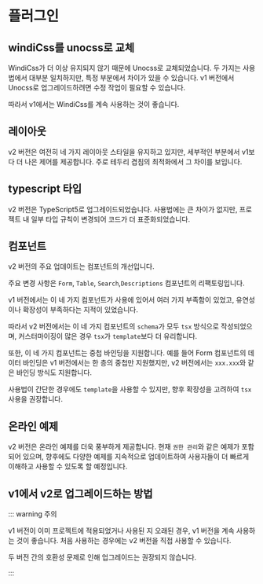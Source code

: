 # 플러그인

## windiCss를 unocss로 교체

WindiCss가 더 이상 유지되지 않기 때문에 Unocss로 교체되었습니다. 두 가지는 사용법에서 대부분 일치하지만, 특정 부분에서 차이가 있을 수 있습니다. v1 버전에서 Unocss로 업그레이드하려면 수정 작업이 필요할 수 있습니다.

따라서 v1에서는 WindiCss를 계속 사용하는 것이 좋습니다.

## 레이아웃

v2 버전은 여전히 네 가지 레이아웃 스타일을 유지하고 있지만, 세부적인 부분에서 v1보다 더 나은 제어를 제공합니다. 주로 테두리 겹침의 최적화에서 그 차이를 보입니다.

## typescript 타입

v2 버전은 TypeScript5로 업그레이드되었습니다. 사용법에는 큰 차이가 없지만, 프로젝트 내 일부 타입 규칙이 변경되어 코드가 더 표준화되었습니다.

## 컴포넌트

v2 버전의 주요 업데이트는 컴포넌트의 개선입니다.

주요 변경 사항은 `Form`, `Table`, `Search`,`Descriptions` 컴포넌트의 리팩토링입니다.

v1 버전에서는 이 네 가지 컴포넌트가 사용에 있어서 여러 가지 부족함이 있었고, 유연성이나 확장성이 부족하다는 지적이 있었습니다.

따라서 v2 버전에서는 이 네 가지 컴포넌트의 `schema`가 모두 `tsx` 방식으로 작성되었으며, 커스터마이징이 많은 경우 `tsx`가 `template`보다 더 유리합니다.

또한, 이 네 가지 컴포넌트는 중첩 바인딩을 지원합니다. 예를 들어 Form 컴포넌트의 데이터 바인딩은 v1 버전에서는 한 층의 중첩만 지원했지만, v2 버전에서는 `xxx.xxx`와 같은 바인딩 방식도 지원합니다.

사용법이 간단한 경우에도 `template`을 사용할 수 있지만, 향후 확장성을 고려하여 `tsx` 사용을 권장합니다.

## 온라인 예제

v2 버전은 온라인 예제를 더욱 풍부하게 제공합니다. 현재 `권한 관리`와 같은 예제가 포함되어 있으며, 향후에도 다양한 예제를 지속적으로 업데이트하여 사용자들이 더 빠르게 이해하고 사용할 수 있도록 할 예정입니다.

## v1에서 v2로 업그레이드하는 방법

::: warning 주의

v1 버전이 이미 프로젝트에 적용되었거나 사용된 지 오래된 경우, v1 버전을 계속 사용하는 것이 좋습니다. 처음 사용하는 경우에는 v2 버전을 직접 사용할 수 있습니다.

두 버전 간의 호환성 문제로 인해 업그레이드는 권장되지 않습니다.

:::